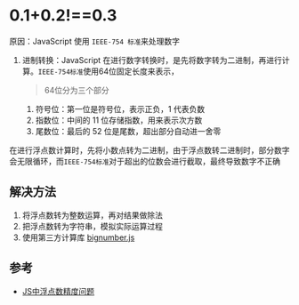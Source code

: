 # 0.1+0.2!==0.3

原因：JavaScript 使用 `IEEE-754 标准`来处理数字

  1. 进制转换：JavaScript 在进行数字转换时，是先将数字转为二进制，再进行计算。`IEEE-754标准`使用64位固定长度来表示，
     > 64位分为三个部分

      1. 符号位：第一位是符号位，表示正负，1 代表负数
      2. 指数位：中间的 11 位存储指数，用来表示次方数
      3. 尾数位：最后的 52 位是尾数，超出部分自动进一舍零

在进行浮点数计算时，先将小数点转为二进制，由于浮点数转二进制时，部分数字会无限循环，而`IEEE-754标准`对于超出的位数会进行截取，最终导致数字不正确

## 解决方法

1. 将浮点数转为整数运算，再对结果做除法
2. 把浮点数转为字符串，模拟实际运算过程
3. 使用第三方计算库 [bignumber.js](https://github.com/MikeMcl/bignumber.js)

## 参考

* [JS中浮点数精度问题](https://juejin.cn/post/6844903572979597319)
